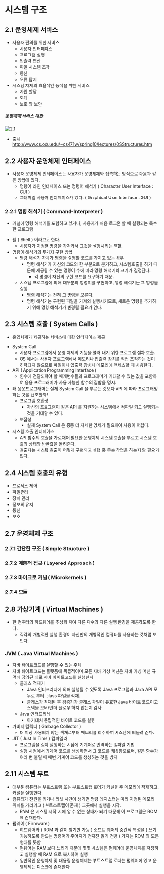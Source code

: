 # 시스템 구조

## 2.1 운영체제 서비스
* 사용자 편의를 위한 서비스
	- 사용자 인터페이스
	- 프로그램 실행
	- 입출력 연산
	- 파일 시스템 조작
	- 통신
	- 오류 탐지
* 시스템 자체의 효율적인 동작을 위한 서비스
	- 자원 할당
	- 회계
	- 보호 와 보안

##### 운영체제 서비스 개관
![2.1](http://www.cs.odu.edu/~cs471w/spring10/lectures/OSStructures_files/image020.jpg)
- 출처 http://www.cs.odu.edu/~cs471w/spring10/lectures/OSStructures.htm


## 2.2 사용자 운영체제 인터페이스
* 사용자 운영체제 인터페이스는 사용자가 운영체제와 접촉하는 방식으로 다음과 같은 방법에 있다.
	- 명령어 라인 인터페이스 또는 명령어 해석기 ( Character User Interface : CUI )
	- 그래피컬 사용자 인터페이스가 있다. ( Graphical User Interface : GUI )


### 2.2.1 명령 해석기 ( Command-Interpreter )
- 커널에 명령 해석기를 포함하고 있거나, 사용자가 처음 로그온 할 때 실행되는 특수한 프로그램
* 쉘 ( Shell ) 이라고도 한다.
	- 사용자가 지정한 명령을 가져와서 그것을 실행시키는 역할.
* 명령어 해석기의 두가지 구현 방법
	- 명령 해석기 자체가 명령을 실행할 코드를 가지고 있는 경우
		- 명령 해석기가 자신의 코드의 한 부분으로 분기하고, 시스템호출을 하기 때문에
		제공될 수 있는 명령어 수에 따라 명령 해석기의 크기가 결정된다.
			- 각 명령이 자신의 구현 코드를 요구하기 때문.
	- 시스템 프로그램에 의해 대부분의 명령어를 구현하고, 명령 해석기는 그 명령을 실행.
		- 명령 해석기는 전혀 그 명령을 모른다.
		- 명령 해석기는 구현된 파일을 가져와 실행시키므로, 
		새로운 명령을 추가하기 위해 명령 해석기가 변경될 필요가 없다.


## 2.3 시스템 호출 ( System Calls )
- 운영체제가 제공하는 서비스에 대한 인터페이스 제공

* System Call
	-  사용자 프로그램에서 운영 체제의 기능을 불러 내기 위한 프로그램 절차 호출. 
	- OS 에서는 사용자 프로그램에서 메모리나 입출력 장치를 직접 조작하는 것이 허락되지 않으므로 
	파일이나 입출력 장치나 메모리에 액세스할 때 사용한다.
* API ( Application Programming Interface )
	- 함수에 전달되어야 할 매개변수들과 프로그래머가 기대할 수 있는 값을 포함하여
	응용 프로그래머가 사용 가능한 함수의 집합을 명시.
* 왜 응용프로그래머는 실제 System Call 을 부르는 것보다 API 에 따라 프로그래밍 하는 것을 선호할까?
	- 프로그램 호환성
		- 자신의 프로그램이 같은 API 를 지원하는 시스템에서 컴파일 되고 실행되는 것을 기대할 수 있다.
	- 보잡성 
		- 실제 System Call 은 종종 더 자세한 명세가 필요하여 사용이 어렵다.
* 시스템 호출 인터페이스
	- API 함수의 호출을 가로채어 필요한 운영체제 시스템 호출을 부르고
	시스템 호출의 상태와 반환값을 돌려준다.
	- 호출자는 시스템 호출이 어떻게 구현되고 실행 중 무슨 작업을 하는지 알 필요가 없다.


## 2.4 시스템 호출의 유형
- 프로세스 제어
- 파일관리
- 장치 관리
- 정보의 유지
- 통신
- 보호


## 2.7 운영체제 구조

### 2.7.1 간단한 구조 ( Simple Structure )
### 2.7.2 계층적 접근 ( Layered Approach )
### 2.7.3 마이크로 커널 ( Microkernels )
### 2.7.4 모듈

## 2.8 가상기계 ( Virtual Machines )
* 한 컴퓨터의 하드웨어를 추상화 하여 다른 다수의 다른 실행 환경을 제공하도록 한다.
	- 각각의 개별적인 실행 환경이 자신만의 개별적인 컴퓨터를 사용하는 것처럼 보인다.

### JVM ( Java Virtual Machines )
* 자바 바이트코드를 실행할 수 있는 주체
* 자바 바이트코드는 플랫폼에 독립적이며 모든 자바 가상 머신은 자바 가상 머신 규격에 정의된 대로 자바 바이트코드를 실행한다.
	- 클래스 적재기
		- Java 인터프리터에 의해 실행될 수 있도록 Java 프로그램과 Java API 모두로 부터
		.class 파일을 적재.
		- 클래스가 적재된 후 검증기가 클래스 파일이 유효한 Java 바이트 코드이고 스택을 오버/언더 플로우 하지 않는지 검사
	- Java 인터프리터
		- 아키테처 중립적인 바이트 코드를 실행
* 가비지 컬렉터 ( Garbage Collector )
	- 더 이상 사용되지 않는 객체로부터 메모리를 회수하여 시스템에 되돌려 준다.
* JIT ( Just In Time ) 컴파일러
	- 프로그램을 실제 실행하는 시점에 기계어로 번역하는 컴파일 기법
	- 실행 시점에서 기계어 코드를 생성하면서 그 코드를 캐싱함으로써, 
	같은 함수가 여러 번 불릴 때 매번 기계어 코드를 생성하는 것을 방지


## 2.11 시스템 부트
* 대부분 컴퓨터는 부트스트램 또는 부트스트랩 로더가 커널을 주 메모리에 적재하고, 커널을 실행한다.
* 컴퓨터가 전원을 키거나 리셋 사건이 생기면 명령 레지스터는 미리 지정된 메모리 위치를 가리키고 ( 부트스트랩이 존재 ) 
	그곳에서 실행을 시작.
	- RAM 은 시스템 시작 시에 알 수 없는 상태가 되기 때문에 이 프로그램은 ROM 에 존재한다.
* 펌웨어 ( Firmware )
	- 하드웨어와 ( ROM 과 같이 읽기만 가능 ) 소프트 웨어의 중간적 특성을 
( 쓰기 가능하도록 만드는 명령어가 주어지기 전까진 읽기 전용 ) 가지는 ROM 의 모든 형태를 뜻함
	- 펌웨어는 RAM 보다 느리기 때문에 몇몇 시스템은 펌웨어에 운영체제를 저장하고 실행할 때 RAM 으로 복사하여 실행
	- 일반적인 운영체제 및 대용량 운영체제는 부트스트램 로더는 펌웨어에 있고 운영체제는 디스크에 존재한다.
